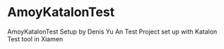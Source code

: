 # AmoyKatalonTest
AmoyKatalonTest
Setup by Denis Yu
An Test Project set up with Katalon Test tool in Xiamen
